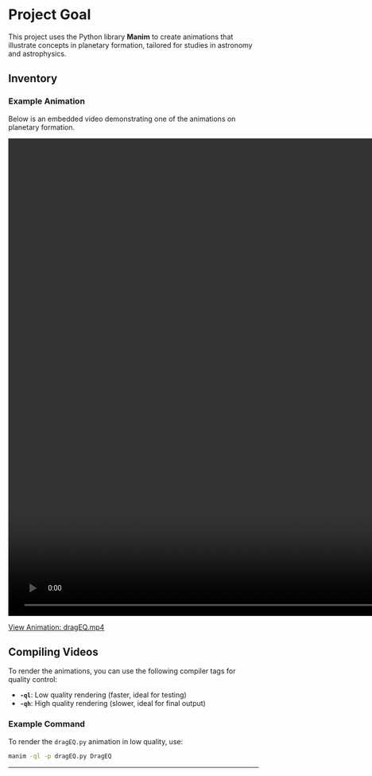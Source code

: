 # Project Goal
This project uses the Python library **Manim** to create animations that illustrate concepts in planetary formation, tailored for studies in astronomy and astrophysics.

## Inventory

### Example Animation
Below is an embedded video demonstrating one of the animations on planetary formation.

<video width="1920" controls>
  <source src="dragEQ.mp4" type="video/mp4">
</video>

[View Animation: dragEQ.mp4](./dragEQ.mp4)

## Compiling Videos
To render the animations, you can use the following compiler tags for quality control:

- **`-ql`**: Low quality rendering (faster, ideal for testing)
- **`-qh`**: High quality rendering (slower, ideal for final output)

### Example Command
To render the `dragEQ.py` animation in low quality, use:
```bash
manim -ql -p dragEQ.py DragEQ
```

---
